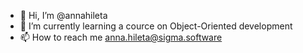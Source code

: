 - 👋 Hi, I’m @annahileta
- 🌱 I’m currently learning a cource on Object-Oriented development
- 📫 How to reach me anna.hileta@sigma.software

<!---
annahileta/annahileta is a ✨ special ✨ repository because its `README.md` (this file) appears on your GitHub profile.
You can click the Preview link to take a look at your changes.
--->
